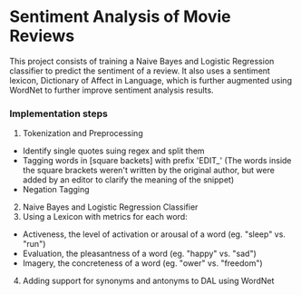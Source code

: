 # Sentiment Analysis of Movie Reviews

This project consists of training a Naive Bayes and Logistic Regression classifier to predict the sentiment of a review. It also uses a sentiment lexicon, Dictionary of Affect in Language, which is further augmented using WordNet to further improve sentiment analysis results.

### Implementation steps

1. Tokenization and Preprocessing
  * Identify single quotes suing regex and split them
  * Tagging words in [square backets] with prefix 'EDIT_' (The words inside the square brackets weren't written by
the original author, but were added by an editor to clarify the meaning of the snippet)
  * Negation Tagging
  
2. Naive Bayes and Logistic Regression Classifier
3. Using a Lexicon with metrics for each word:
  * Activeness, the level of activation or arousal of a word (eg. "sleep" vs. "run")
  * Evaluation, the pleasantness of a word (eg. "happy" vs. "sad")
  * Imagery, the concreteness of a word (eg. "ower" vs. "freedom")
4. Adding support for synonyms and antonyms to DAL using WordNet

